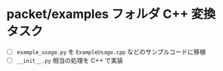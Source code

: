 # packet/examples フォルダ C++ 変換タスク

- [ ] `example_usage.py` を `ExampleUsage.cpp` などのサンプルコードに移植
- [ ] `__init__.py` 相当の処理を C++ で実装
